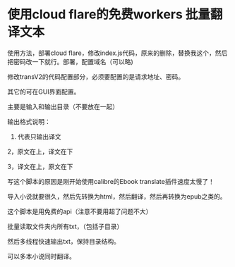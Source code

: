 # 使用cloud flare的免费workers 批量翻译文本

使用方法，部署cloud flare，修改index.js代码，原来的删除，替换我这个，然后把密码改一下就行。部署，配置域名（可以略)

修改transV2的代码配置部分，必须要配置的是请求地址、密码。

其它的可在GUI界面配置。

主要是输入和输出目录（不要放在一起）

输出格式说明：

1. 代表只输出译文
   
2，原文在上，译文在下

3，译文在上，原文在下

写这个脚本的原因是刚开始使用calibre的Ebook translate插件速度太慢了！

导入小说就要很久，然后先转换为html，然后翻译，然后再转换为epub之类的。

这个脚本是用免费的api（注意不要用超了问题不大）

批量读取文件夹内所有txt，（包括子目录）

然后多线程快速输出txt，保持目录结构。

可以多本小说同时翻译。
